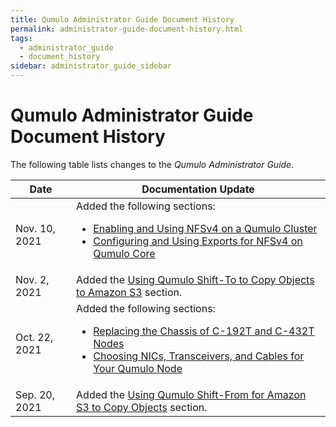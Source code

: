 ```yaml
---
title: Qumulo Administrator Guide Document History
permalink: administrator-guide-document-history.html
tags:
  - administrator_guide
  - document_history
sidebar: administrator_guide_sidebar
---
```


# Qumulo Administrator Guide Document History

The following table lists changes to the _Qumulo Administrator Guide_.

<table>
  <thead>
    <tr>
      <th>Date</th>
      <th>Documentation Update</th>
    </tr>
  </thead>
  <tbody>
    <tr>
      <td>Nov. 10, 2021</td>
      <td>Added the following sections:
        <ul>
          <li><a href="/nfs4-enabling-using.html">Enabling and Using NFSv4 on a Qumulo Cluster</a></li>
          <li><a href="/nfs4-exports-configuring-using.html">Configuring and Using Exports for NFSv4 on Qumulo Core</a></li>
        </ul>
      </td>
    </tr>
    <tr>
      <td>Nov. 2, 2021</td>
      <td>Added the <a href="/shift-from-s3.html">Using Qumulo Shift-To to Copy Objects to Amazon S3</a> section.</td>
    </tr>
    <tr>
      <td>Oct. 22, 2021</td>
      <td>Added the following sections:
        <ul>
          <li><a href="/c-192t-c-432t-chassis-replacement.html">Replacing the Chassis of C-192T and C-432T Nodes</a></li>
          <li><a href="/nics-transceivers-cables.html">Choosing NICs, Transceivers, and Cables for Your Qumulo Node</a></li>
        </ul>
      </td>
    </tr>
    <tr>
      <td>Sep. 20, 2021</td>
      <td>Added the <a href="/shift-from-s3.html">Using Qumulo Shift-From for Amazon S3 to Copy Objects</a> section.</td>
    </tr>
  </tbody>
</table>
